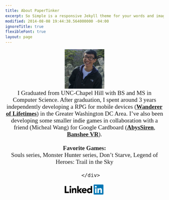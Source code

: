 ```yaml
---
title: About PaperTinker
excerpt: So Simple is a responsive Jekyll theme for your words and images.
modified: 2014-08-08 19:44:38.564000000 -04:00
ignoreTitle: true
flexibleFont: true
layout: page
---
```




<div align="center" style="width: 100%">
	<img style="width: 25%" src="/images/bio-photo.jpg" class="bio-photo" alt="Pintian Zhang bio photo">
	<div align="center" style="font-family:'volkhov',serif;font-size:1.2rem;padding: 0em 0 0em 0;">
		I Graduated from UNC-Chapel Hill with BS and MS in Computer Science. After graduation, I spent around 3 years independently developing a RPG for mobile devices (<a href="/games/lifetimes/"><b>Wanderer of Lifetimes</b></a>) in the Greater Washington DC Area. I’ve also been developing some smaller indie games in collaboration with a friend (Micheal Wang) for Google Cardboard (<a href="/games/abyssiren/"><b>AbysSiren</b></a>, <a href="/games/banshee/"><b>Banshee VR</b></a>).
		<br>
		<br>
		<b>Favorite Games:</b>
		<br>
		Souls series, Monster Hunter series, Don’t Starve, Legend of Heroes: Trail in the Sky

		</div>
</div>

<div align="center" style="width: 100%">
	<a href="www.linkedin.com/in/pintian-zhang-48733b84"><img style="width: 25%" src="/images/Logo_LinkedIn.png" alt="Pintian Zhang Linkedin"></a>
</div>